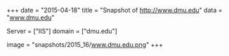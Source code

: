 
+++
date = "2015-04-18"
title = "Snapshot of http://www.dmu.edu"
data = "www.dmu.edu"

Server = ["IIS"]
domain = ["dmu.edu"]

  image = "snapshots/2015_16/www.dmu.edu.png"
+++
#
